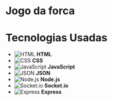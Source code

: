 # Jogo da forca

  # Tecnologias Usadas

- ![HTML](https://img.shields.io/badge/HTML-E34F26?style=for-the-badge&logo=html5&logoColor=white) **HTML**
- ![CSS](https://img.shields.io/badge/CSS-1572B6?style=for-the-badge&logo=css3&logoColor=white) **CSS**
- ![JavaScript](https://img.shields.io/badge/JavaScript-F7DF1E?style=for-the-badge&logo=javascript&logoColor=black) **JavaScript**
- ![JSON](https://img.shields.io/badge/JSON-000000?style=for-the-badge&logo=json&logoColor=white) **JSON**
- ![Node.js](https://img.shields.io/badge/Node.js-339933?style=for-the-badge&logo=nodedotjs&logoColor=white) **Node.js**
- ![Socket.io](https://img.shields.io/badge/Socket.io-010101?style=for-the-badge&logo=socketdotio&logoColor=white) **Socket.io**
- ![Express](https://img.shields.io/badge/Express-000000?style=for-the-badge&logo=express&logoColor=white) **Express**
